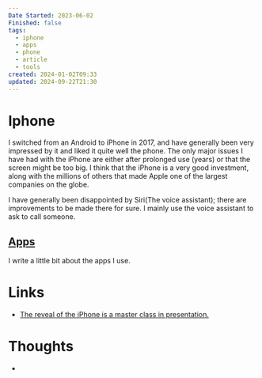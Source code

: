 ```yaml
---
Date Started: 2023-06-02
Finished: false
tags:
  - iphone
  - apps
  - phone
  - article
  - tools
created: 2024-01-02T09:33
updated: 2024-09-22T21:30
---
```



# Iphone
I switched from an Android to iPhone in 2017, and have generally been very impressed by it and liked it quite well the phone. The only major issues I have had with the iPhone are either after prolonged use (years) or that the screen might be too big.
I think that the iPhone is a very good investment, along with the millions of others that made Apple one of the largest companies on the globe. 

I have generally been disappointed by Siri(The voice assistant); there are improvements to be made there for sure. I mainly use the voice assistant to ask to call someone. 
## [Apps](Apps.md) 
I write a little bit about the apps I use. 

# Links
- [The reveal of the iPhone is a master class in presentation.](https://www.youtube.com/watch?v=MnrJzXM7a6o&ab_channel=JohnSchroter)

# Thoughts 
- 


